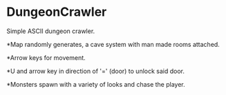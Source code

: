 # DungeonCrawler
Simple ASCII dungeon crawler.

*Map randomly generates, a cave system with man made rooms attached.

*Arrow keys for movement.

*U and arrow key in direction of '=' (door) to unlock said door.

*Monsters spawn with a variety of looks and chase the player.
